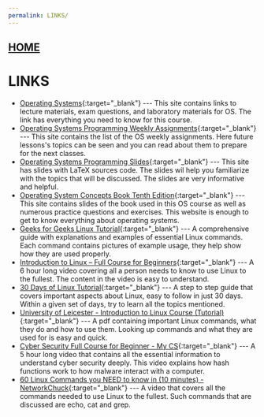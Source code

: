 ```yaml
---
permalink: LINKS/
---
```


## [HOME](../)

# LINKS

* [Operating Systems](https://os.vlsm.org/){:target="_blank"} ---
  This site contains links to lecture materials, exam questions, and laboratory materials for OS. The link has everything you need to know for this course.
* [Operating Systems Programming Weekly Assignments](https://demos.vlsm.org/){:target="_blank"} ---
  This site contains the list of the OS weekly assignments. Here future lessons's topics can be seen and you can read about them to prepare for the next classes.
* [Operating Systems Programming Slides](https://docos.vlsm.org/){:target="_blank"} ---
  This site has slides with LaTeX sources code. The slides wil help you familiarize with the topics that will be discussed. The slides are very informative and helpful.
* [Operating System Concepts Book Tenth Edition](https://www.geeksforgeeks.org/linux-tutorial/){:target="_blank"} ---
  This site contains slides of the book used in this OS course as well as numerous practice questions and exercises. This website is enough to get to know everything about operating systems.
* [Geeks for Geeks Linux Tutorial](https://www.geeksforgeeks.org/linux-tutorial/){:target="_blank"} ---
  A comprehensive guide with explanations and examples of essential Linux commands. Each command contains pictures of example usage, they help show how they are used properly.
* [Introduction to Linux – Full Course for Beginners](https://www.youtube.com/watch?v=sWbUDq4S6Y8){:target="_blank"} ---
  A 6 hour long video covering all a person needs to know to use Linux to the fullest. The content in the video is easy to understand.
* [30 Days of Linux Tutorial](https://www.geeksforgeeks.org/30-days-of-linux/){:target="_blank"} ---
  A step to step guide that covers important aspects about Linux, easy to follow in just 30 days. Within a given set of days, try to learn all the topics mentioned.
* [University of Leicester - Introduction to Linux Course (Tutorial)](https://web.njit.edu/~alexg/courses/cs332/OLD/F2020/hand3f20/Linux-Tutorial.pdf){:target="_blank"} ---
  A pdf containing important Linux commands, what they do and how to use them. Looking up commands and what they are used for is easy and quick.
* [Cyber Security Full Course for Beginner - My CS]([https://web.njit.edu/~alexg/courses/cs332/OLD/F2020/hand3f20/Linux-Tutorial.pdf]){:target="_blank"} ---
  A 5 hour long video that contains all the essential information to understand cyber security deeply. This video explains how hash functions work to how malware interact with a computer.
* [60 Linux Commands you NEED to know in (10 minutes) - NetworkChuck](https://www.youtube.com/watch?v=gd7BXuUQ91w){:target="_blank"} ---
  A video that covers all the commands needed to use Linux to the fullest. Such commands that are discussed are echo, cat and grep.
